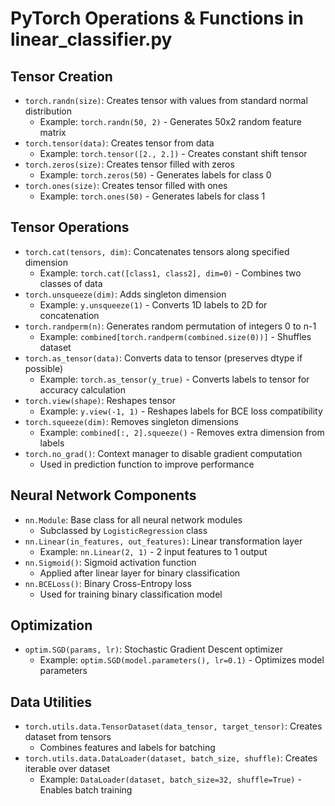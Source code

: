 # PyTorch Operations & Functions in linear_classifier.py

## Tensor Creation
- `torch.randn(size)`: Creates tensor with values from standard normal distribution
  - Example: `torch.randn(50, 2)` - Generates 50x2 random feature matrix
- `torch.tensor(data)`: Creates tensor from data
  - Example: `torch.tensor([2., 2.])` - Creates constant shift tensor
- `torch.zeros(size)`: Creates tensor filled with zeros
  - Example: `torch.zeros(50)` - Generates labels for class 0
- `torch.ones(size)`: Creates tensor filled with ones
  - Example: `torch.ones(50)` - Generates labels for class 1

## Tensor Operations
- `torch.cat(tensors, dim)`: Concatenates tensors along specified dimension
  - Example: `torch.cat([class1, class2], dim=0)` - Combines two classes of data
- `torch.unsqueeze(dim)`: Adds singleton dimension
  - Example: `y.unsqueeze(1)` - Converts 1D labels to 2D for concatenation
- `torch.randperm(n)`: Generates random permutation of integers 0 to n-1
  - Example: `combined[torch.randperm(combined.size(0))]` - Shuffles dataset
- `torch.as_tensor(data)`: Converts data to tensor (preserves dtype if possible)
  - Example: `torch.as_tensor(y_true)` - Converts labels to tensor for accuracy calculation
- `torch.view(shape)`: Reshapes tensor
  - Example: `y.view(-1, 1)` - Reshapes labels for BCE loss compatibility
- `torch.squeeze(dim)`: Removes singleton dimensions
  - Example: `combined[:, 2].squeeze()` - Removes extra dimension from labels
- `torch.no_grad()`: Context manager to disable gradient computation
  - Used in prediction function to improve performance

## Neural Network Components
- `nn.Module`: Base class for all neural network modules
  - Subclassed by `LogisticRegression` class
- `nn.Linear(in_features, out_features)`: Linear transformation layer
  - Example: `nn.Linear(2, 1)` - 2 input features to 1 output
- `nn.Sigmoid()`: Sigmoid activation function
  - Applied after linear layer for binary classification
- `nn.BCELoss()`: Binary Cross-Entropy loss
  - Used for training binary classification model

## Optimization
- `optim.SGD(params, lr)`: Stochastic Gradient Descent optimizer
  - Example: `optim.SGD(model.parameters(), lr=0.1)` - Optimizes model parameters

## Data Utilities
- `torch.utils.data.TensorDataset(data_tensor, target_tensor)`: Creates dataset from tensors
  - Combines features and labels for batching
- `torch.utils.data.DataLoader(dataset, batch_size, shuffle)`: Creates iterable over dataset
  - Example: `DataLoader(dataset, batch_size=32, shuffle=True)` - Enables batch training